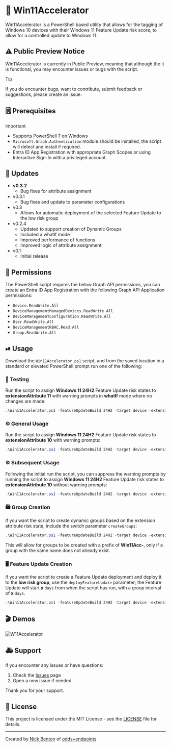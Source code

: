 # 📲 Win11Accelerator

Win11Accelerator is a PowerShell based utility that allows for the tagging of Windows 10 devices with their Windows 11 Feature Update risk score, to allow for a controlled update to Windows 11.

## ⚠ Public Preview Notice

Win11Accelerator is currently in Public Preview, meaning that although the it is functional, you may encounter issues or bugs with the script.

> [!TIP]
> If you do encounter bugs, want to contribute, submit feedback or suggestions, please create an issue.

## 🗒 Prerequisites

> [!IMPORTANT]
>
> - Supports PowerShell 7 on Windows
> - `Microsoft.Graph.Authentication` module should be installed, the script will detect and install if required.
> - Entra ID App Registration with appropriate Graph Scopes or using Interactive Sign-In with a privileged account.

## 🔄 Updates

- **v0.3.2**
  - Bug fixes for attribute assignment
- v0.3.1
  - Bug fixes and update to parameter configurations
- v0.3
  - Allows for automatic deployment of the selected Feature Update to the low risk group
- v0.2.4
  - Updated to support creation of Dynamic Groups
  - Included a whatIf mode
  - Improved performance of functions
  - Improved logic of attribute assignment
- v0.1
  - Initial release

## 🔑 Permissions

The PowerShell script requires the below Graph API permissions, you can create an Entra ID App Registration with the following Graph API Application permissions:

- `Device.ReadWrite.All`
- `DeviceManagementManagedDevices.ReadWrite.All`
- `DeviceManagementConfiguration.ReadWrite.All`
- `User.ReadWrite.All`
- `DeviceManagementRBAC.Read.All`
- `Group.ReadWrite.All`

## ⏯ Usage

Download the `Win11Accelerator.ps1` script, and from the saved location in a standard or elevated PowerShell prompt run one of the following:

### 🧪 Testing

Run the script to assign **Windows 11 24H2** Feature Update risk states to **extensionAttribute 11** with warning prompts in **whatIf** mode where no changes are made:

```powershell
.\Win11Accelerator.ps1 -featureUpdateBuild 24H2 -target device -extensionAttribute 11 -whatIf $true
```

### ⚙ General Usage

Run the script to assign **Windows 11 24H2** Feature Update risk states to **extensionAttribute 10** with warning prompts:

```powershell
.\Win11Accelerator.ps1 -featureUpdateBuild 24H2 -target device -extensionAttribute 10
```

### ⚙ Subsequent Usage

Following the initial run the script, you can suppress the warning prompts by running the script to assign **Windows 11 24H2** Feature Update risk states to **extensionAttribute 10** without warning prompts:

```powershell
.\Win11Accelerator.ps1 -featureUpdateBuild 24H2 -target device -extensionAttribute 10 -firstRun $false
```

### 🛍 Group Creation

If you want the script to create dynamic groups based on the extension attribute risk state, include the switch parameter `createGroups`:

```PowerShell
.\Win11Accelerator.ps1 -featureUpdateBuild 24H2 -target device -extensionAttribute 10 -createGroups $true
```

This will allow for groups to be created with a prefix of **Win11Acc-**, only if a group with the same name does not already exist.

### 🖥 Feature Update Creation

If you want the script to create a Feature Update deployment and deploy it to the **low risk group**, use the `deployFeatureUpdate` parameter; the Feature Update will start **x** `days` from when the script has run, with a group interval of **x** `days`.

```PowerShell
.\Win11Accelerator.ps1 -featureUpdateBuild 24H2 -target device -extensionAttribute 10 -deployFeatureUpdate $true -days 7
```

## 🎬 Demos

![W11Accelerator](img/w11a-demo.gif)

## 🚑 Support

If you encounter any issues or have questions:

1. Check the [Issues](https://github.com/ennnbeee/EPManager/issues) page
2. Open a new issue if needed

Thank you for your support.

## 📜 License

This project is licensed under the MIT License - see the [LICENSE](LICENSE) file for details.

---

Created by [Nick Benton](https://github.com/ennnbeee) of [odds+endpoints](https://www.oddsandendpoints.co.uk/)
